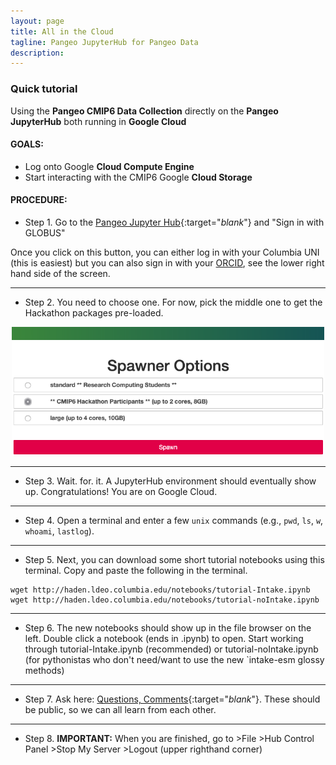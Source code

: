 ```yaml
---
layout: page
title: All in the Cloud
tagline: Pangeo JupyterHub for Pangeo Data
description: 
---
```


### Quick tutorial 
Using the __**Pangeo CMIP6 Data Collection**__ directly on the **Pangeo JupyterHub** both running in **Google Cloud**

#### GOALS: 
- Log onto Google **Cloud Compute Engine**  
- Start interacting with the CMIP6 Google **Cloud Storage**

#### PROCEDURE:
- Step 1. Go to the [Pangeo Jupyter Hub](https://ocean.pangeo.io){:target="_blank_"}
and "Sign in with GLOBUS"

Once you click on this button, you can either log in with your Columbia UNI (this is easiest) but you can also sign in with your [ORCID](https://orcid.org/register), see the lower right hand side of the screen.

-------------
- Step 2. You need to choose one. For now, pick the middle one to get the Hackathon packages pre-loaded.

<p align="center"><img src="/assets/SpawnerOptions.png" width="500"></p>

-------------
- Step 3. Wait. for. it.  A JupyterHub environment should eventually show up. Congratulations! You are on Google Cloud.

-------------
- Step 4.  Open a terminal and enter a few `unix` commands (e.g., `pwd`, `ls`, `w`, `whoami`, `lastlog`). 

-------------
- Step 5. Next, you can download some short tutorial notebooks using this terminal. Copy and paste the following in the terminal.

```
wget http://haden.ldeo.columbia.edu/notebooks/tutorial-Intake.ipynb
wget http://haden.ldeo.columbia.edu/notebooks/tutorial-noIntake.ipynb
```
-------------
- Step 6. The new notebooks should show up in the file browser on the left. Double click a notebook (ends in .ipynb) to open. Start working through tutorial-Intake.ipynb (recommended) or tutorial-noIntake.ipynb (for pythonistas who don't need/want to use the new `intake-esm glossy methods)

-------------
- Step 7. Ask here: [Questions, Comments](/pages/issues.html){:target="_blank_"}. These should be public, so we can all learn from each other. 

-------------
- Step 8. **IMPORTANT:** When you are finished, go to >File >Hub Control Panel >Stop My Server >Logout (upper righthand corner)


